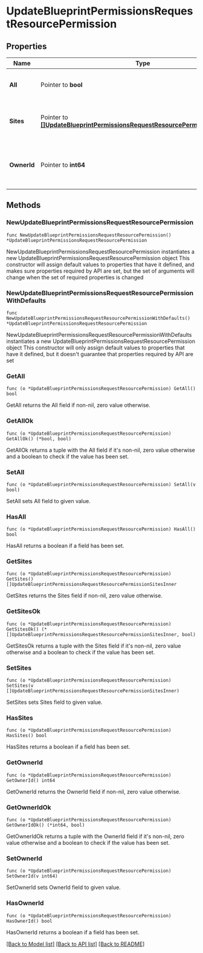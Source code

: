 # UpdateBlueprintPermissionsRequestResourcePermission

## Properties

Name | Type | Description | Notes
------------ | ------------- | ------------- | -------------
**All** | Pointer to **bool** | Set to true to grant access to all groups | [optional] 
**Sites** | Pointer to [**[]UpdateBlueprintPermissionsRequestResourcePermissionSitesInner**](UpdateBlueprintPermissionsRequestResourcePermissionSitesInner.md) | Array of objects identifying groups with access | [optional] 
**OwnerId** | Pointer to **int64** | User ID, can be used to change blueprint owner. | [optional] 

## Methods

### NewUpdateBlueprintPermissionsRequestResourcePermission

`func NewUpdateBlueprintPermissionsRequestResourcePermission() *UpdateBlueprintPermissionsRequestResourcePermission`

NewUpdateBlueprintPermissionsRequestResourcePermission instantiates a new UpdateBlueprintPermissionsRequestResourcePermission object
This constructor will assign default values to properties that have it defined,
and makes sure properties required by API are set, but the set of arguments
will change when the set of required properties is changed

### NewUpdateBlueprintPermissionsRequestResourcePermissionWithDefaults

`func NewUpdateBlueprintPermissionsRequestResourcePermissionWithDefaults() *UpdateBlueprintPermissionsRequestResourcePermission`

NewUpdateBlueprintPermissionsRequestResourcePermissionWithDefaults instantiates a new UpdateBlueprintPermissionsRequestResourcePermission object
This constructor will only assign default values to properties that have it defined,
but it doesn't guarantee that properties required by API are set

### GetAll

`func (o *UpdateBlueprintPermissionsRequestResourcePermission) GetAll() bool`

GetAll returns the All field if non-nil, zero value otherwise.

### GetAllOk

`func (o *UpdateBlueprintPermissionsRequestResourcePermission) GetAllOk() (*bool, bool)`

GetAllOk returns a tuple with the All field if it's non-nil, zero value otherwise
and a boolean to check if the value has been set.

### SetAll

`func (o *UpdateBlueprintPermissionsRequestResourcePermission) SetAll(v bool)`

SetAll sets All field to given value.

### HasAll

`func (o *UpdateBlueprintPermissionsRequestResourcePermission) HasAll() bool`

HasAll returns a boolean if a field has been set.

### GetSites

`func (o *UpdateBlueprintPermissionsRequestResourcePermission) GetSites() []UpdateBlueprintPermissionsRequestResourcePermissionSitesInner`

GetSites returns the Sites field if non-nil, zero value otherwise.

### GetSitesOk

`func (o *UpdateBlueprintPermissionsRequestResourcePermission) GetSitesOk() (*[]UpdateBlueprintPermissionsRequestResourcePermissionSitesInner, bool)`

GetSitesOk returns a tuple with the Sites field if it's non-nil, zero value otherwise
and a boolean to check if the value has been set.

### SetSites

`func (o *UpdateBlueprintPermissionsRequestResourcePermission) SetSites(v []UpdateBlueprintPermissionsRequestResourcePermissionSitesInner)`

SetSites sets Sites field to given value.

### HasSites

`func (o *UpdateBlueprintPermissionsRequestResourcePermission) HasSites() bool`

HasSites returns a boolean if a field has been set.

### GetOwnerId

`func (o *UpdateBlueprintPermissionsRequestResourcePermission) GetOwnerId() int64`

GetOwnerId returns the OwnerId field if non-nil, zero value otherwise.

### GetOwnerIdOk

`func (o *UpdateBlueprintPermissionsRequestResourcePermission) GetOwnerIdOk() (*int64, bool)`

GetOwnerIdOk returns a tuple with the OwnerId field if it's non-nil, zero value otherwise
and a boolean to check if the value has been set.

### SetOwnerId

`func (o *UpdateBlueprintPermissionsRequestResourcePermission) SetOwnerId(v int64)`

SetOwnerId sets OwnerId field to given value.

### HasOwnerId

`func (o *UpdateBlueprintPermissionsRequestResourcePermission) HasOwnerId() bool`

HasOwnerId returns a boolean if a field has been set.


[[Back to Model list]](../README.md#documentation-for-models) [[Back to API list]](../README.md#documentation-for-api-endpoints) [[Back to README]](../README.md)


